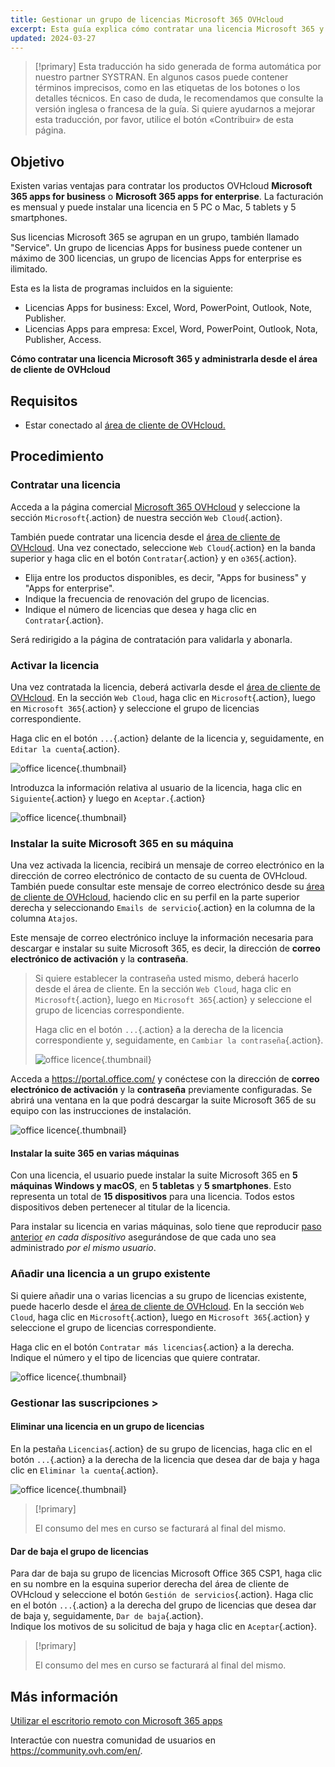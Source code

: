 ```yaml
---
title: Gestionar un grupo de licencias Microsoft 365 OVHcloud
excerpt: Esta guía explica cómo contratar una licencia Microsoft 365 y administrarla desde el área de cliente de OVHcloud.
updated: 2024-03-27
---
```


> [!primary]
> Esta traducción ha sido generada de forma automática por nuestro partner SYSTRAN. En algunos casos puede contener términos imprecisos, como en las etiquetas de los botones o los detalles técnicos. En caso de duda, le recomendamos que consulte la versión inglesa o francesa de la guía. Si quiere ayudarnos a mejorar esta traducción, por favor, utilice el botón «Contribuir» de esta página.
>

## Objetivo

Existen varias ventajas para contratar los productos OVHcloud **Microsoft 365 apps for business** o **Microsoft 365 apps for enterprise**. La facturación es mensual y puede instalar una licencia en 5 PC o Mac, 5 tablets y 5 smartphones.

Sus licencias Microsoft 365 se agrupan en un grupo, también llamado "Service". Un grupo de licencias Apps for business puede contener un máximo de 300 licencias, un grupo de licencias Apps for enterprise es ilimitado.

Esta es la lista de programas incluidos en la siguiente:

- Licencias Apps for business: Excel, Word, PowerPoint, Outlook, Note, Publisher.
- Licencias Apps para empresa: Excel, Word, PowerPoint, Outlook, Nota, Publisher, Access.

**Cómo contratar una licencia Microsoft 365 y administrarla desde el área de cliente de OVHcloud**

## Requisitos

- Estar conectado al [área de cliente de OVHcloud.](/links/manager)

## Procedimiento

### Contratar una licencia

Acceda a la página comercial [Microsoft 365 OVHcloud](/links/web/ms365) y seleccione la sección `Microsoft`{.action} de nuestra sección `Web Cloud`{.action}.

También puede contratar una licencia desde el [área de cliente de OVHcloud](/links/manager). Una vez conectado, seleccione `Web Cloud`{.action} en la banda superior y haga clic en el botón `Contratar`{.action} y en `o365`{.action}.

- Elija entre los productos disponibles, es decir, "Apps for business" y "Apps for enterprise".
- Indique la frecuencia de renovación del grupo de licencias.
- Indique el número de licencias que desea y haga clic en `Contratar`{.action}.

Será redirigido a la página de contratación para validarla y abonarla.

### Activar la licencia

Una vez contratada la licencia, deberá activarla desde el [área de cliente de OVHcloud](/links/manager). En la sección `Web Cloud`, haga clic en `Microsoft`{.action}, luego en `Microsoft 365`{.action} y seleccione el grupo de licencias correspondiente.

Haga clic en el botón `...`{.action} delante de la licencia y, seguidamente, en `Editar la cuenta`{.action}.

![office licence](images/Outlook-cps1-01.png){.thumbnail}

Introduzca la información relativa al usuario de la licencia, haga clic en `Siguiente`{.action} y luego en `Aceptar.`{.action}

![office licence](images/Outlook-cps1-02.png){.thumbnail}

### Instalar la suite Microsoft 365 en su máquina <a name="install365"></a>

Una vez activada la licencia, recibirá un mensaje de correo electrónico en la dirección de correo electrónico de contacto de su cuenta de OVHcloud. También puede consultar este mensaje de correo electrónico desde su [área de cliente de OVHcloud](/links/manager), haciendo clic en su perfil en la parte superior derecha y seleccionando `Emails de servicio`{.action} en la columna de la columna `Atajos`.

Este mensaje de correo electrónico incluye la información necesaria para descargar e instalar su suite Microsoft 365, es decir, la dirección de **correo electrónico de activación** y la **contraseña**.

>
> Si quiere establecer la contraseña usted mismo, deberá hacerlo desde el área de cliente. En la sección `Web Cloud`, haga clic en `Microsoft`{.action}, luego en `Microsoft 365`{.action} y seleccione el grupo de licencias correspondiente.
>
> Haga clic en el botón `...`{.action} a la derecha de la licencia correspondiente y, seguidamente, en `Cambiar la contraseña`{.action}.
>
> ![office licence](images/Outlook-cps1-03.png){.thumbnail}
>

Acceda a <https://portal.office.com/> y conéctese con la dirección de **correo electrónico de activación** y la **contraseña** previamente configuradas. Se abrirá una ventana en la que podrá descargar la suite Microsoft 365 de su equipo con las instrucciones de instalación.

![office licence](images/Outlook-cps1-04.png){.thumbnail}

#### Instalar la suite 365 en varias máquinas

Con una licencia, el usuario puede instalar la suite Microsoft 365 en **5 máquinas Windows y macOS**, en **5 tabletas** y **5 smartphones**. Esto representa un total de **15 dispositivos** para una licencia. Todos estos dispositivos deben pertenecer al titular de la licencia.

Para instalar su licencia en varias máquinas, solo tiene que reproducir [paso anterior](#install365) *en cada dispositivo* asegurándose de que cada uno sea administrado *por el mismo usuario*.

### Añadir una licencia a un grupo existente

Si quiere añadir una o varias licencias a su grupo de licencias existente, puede hacerlo desde el [área de cliente de OVHcloud](/links/manager). En la sección `Web Cloud`, haga clic en `Microsoft`{.action}, luego en `Microsoft 365`{.action} y seleccione el grupo de licencias correspondiente.

Haga clic en el botón `Contratar más licencias`{.action} a la derecha. Indique el número y el tipo de licencias que quiere contratar.

![office licence](images/Outlook-cps1-05.png){.thumbnail}

### Gestionar las suscripciones <a name="managesubscriptions">>

#### Eliminar una licencia en un grupo de licencias

En la pestaña `Licencias`{.action} de su grupo de licencias, haga clic en el botón `...`{.action} a la derecha de la licencia que desea dar de baja y haga clic en `Eliminar la cuenta`{.action}.

![office licence](images/Outlook-cps1-06.png){.thumbnail}

> [!primary]
>
> El consumo del mes en curso se facturará al final del mismo.

#### Dar de baja el grupo de licencias

Para dar de baja su grupo de licencias Microsoft Office 365 CSP1, haga clic en su nombre en la esquina superior derecha del área de cliente de OVHcloud y seleccione el botón `Gestión de servicios`{.action}. Haga clic en el botón `...`{.action} a la derecha del grupo de licencias que desea dar de baja y, seguidamente, `Dar de baja`{.action}.<br>
Indique los motivos de su solicitud de baja y haga clic en `Aceptar`{.action}.

> [!primary]
>
> El consumo del mes en curso se facturará al final del mismo.

## Más información

[Utilizar el escritorio remoto con Microsoft 365 apps](/pages/web_cloud/email_and_collaborative_solutions/microsoft_office/office_proplus)

Interactúe con nuestra comunidad de usuarios en <https://community.ovh.com/en/>.
